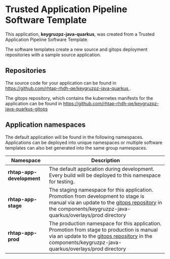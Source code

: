# Trusted Application Pipeline Software Template

This application, **keygruzpz-java-quarkus**, was created from a Trusted Application Pipeline Software Template.

The software templates create a new source and gitops deployment repositories with a sample source application. 

## Repositories

The source code for your application can be found in [https://github.com/rhtap-rhdh-qe/keygruzpz-java-quarkus ](https://github.com/rhtap-rhdh-qe/keygruzpz-java-quarkus ).
 
The gitops repository, which contains the kubernetes manifests for the application can be found in 
[https://github.com/rhtap-rhdh-qe/keygruzpz-java-quarkus-gitops ](https://github.com/rhtap-rhdh-qe/keygruzpz-java-quarkus-gitops ) 

## Application namespaces 

The default application will be found in the following namespaces. Applications can be deployed into unique namespaces or multiple software templates can also bet generated into the same group namespaces.  

|  Namespace   |  Description   |  
| -------- | -------- |   
| **rhtap-app-development** | The default application during development. Every build will be deployed to this namespace for testing. | 
| **rhtap-app-stage** | The staging namespace for this application. Promotion from development to stage is manual via an update to the [gitops repository](https://github.com/rhtap-rhdh-qe/keygruzpz-java-quarkus-gitops ) in the components/keygruzpz-java-quarkus/overlays/prod directory |  
| **rhtap-app-prod** | The production namespace for this application. Promotion from stage to production is manual via an update to the [gitops repository](https://github.com/rhtap-rhdh-qe/keygruzpz-java-quarkus-gitops ) in the components/keygruzpz-java-quarkus/overlays/prod directory | 